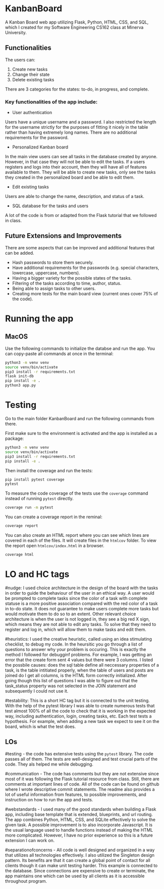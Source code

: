 # KanbanBoard 
A Kanban Board web app utilizing Flask, Python, HTML, CSS, and SQL, which I created for my Software Engineering CS162 class at Minerva University. 

## Functionalities

The users can:
1. Create new tasks
2. Change their state
3. Delete existing tasks

There are 3 categories for the states: to-do, in progress, and complete. 

### Key functionalities of the app include:
- User authentication

Users have a unique username and a password. I also restricted the length for the username strictly for the purposes of fitting it nicely in the table rather than having extremely long names. There are no additional requirements for the password. 
- Personalized Kanban board

In the main view users can see all tasks in the database created by anyone. However, in that case they will not be able to edit the tasks. If a users registers and logs into their account, then they will have all of features available to them. They will be able to create new tasks, only see the tasks they created in the personalized board and be able to edit them.  
- Edit existing tasks

Users are able to change the name, description, and status of a task. 
- SQL database for the tasks and users

A lot of the code is from or adapted from the Flask tutorial that we followed in class. 

## Future Extensions and Improvements

There are some aspects that can be improved and additional features that can be added. 

- Hash passwords to store them securely.
- Have additional requirements for the passwords (e.g. special characters, lowercase, uppercase, numbers).
- Having a bigger variety for the possible states of the tasks.
- Filtering of the tasks according to time, author, status. 
- Being able to assign tasks to other users.  
- Creating more tests for the main board view (current ones cover 75% of the code).


# Running the app

## MacOS

Use the following commands to initialize the databse and run the app. You can copy-paste all commands at once in the terminal:

```bash
python3 -m venv venv
source venv/bin/activate
pip3 install -r requirements.txt
flask init-db
pip install -e .
python3 app.py
```
# Testing

Go to the main folder KanbanBoard and run the following commands from there. 

First make sure to the environment is activated and the app is installed as a package:

```bash
python3 -m venv venv
source venv/bin/activate
pip3 install -r requirements.txt
pip install -e .
```

Then install the coverage and run the tests:
```bash
pip install pytest coverage
pytest
```

To measure the code coverage of the tests use the `coverage` command instead of running `pytest` directly. 
```bash
coverage run -m pytest
```

You can create a coverage report in the reminal:
```bash
coverage report
```

You can also create an HTML report where you can see which lines are covered in each of the files. It will create files in the `htmlcov` folder. To view  the report open `htmlcov/index.html` in a browser. 
```bash
coverage html
```
# LO and HC tags

\#nudge: I used choice architecture in the design of the board with the tasks in order to guide the behaviour of the user in an ethical way. A user would be prompted to complete tasks since the color of a task with complete statuse is a more positive association compared with the red color of a task in to-do state. It does not guarantee to make users complete more tasks but would motivate them to do so to an extent. Other relevant choice architecture is when the user is not logged in, they see a big red X sign, which means they are not able to edit any tasks. To solve that they need to register and log in, which will allow them to make tasks and edit them. 

\#heuristics: I used the creative heuristic, called using an idea stimulating checklist, to debug my code. In the heursitic you go through a list of questions to answer why your problem is occuring. This is exactly the method I followed for debugginf problems. For example, I was getting an error that the create form sent 4 values but there were 3 columns. I listed the possbile causes: does the sql table define all neccessary properties of a task, is the table intitiated properly, when the table of users and posts are joined do I get all columns, is the HTML form correctly initialized. After going though this list of questions I was able to figure out that the task_status property was not selected in the JOIN statement and subsequently I could not use it. 

\#testability: This is a short HC tag but it is connected to the unit testing. With the help of the pytest library I was able to create numerous tests that test almost 100% of all the code to check that it is working in the expected way, including authentication, login, creating tasks, etc. Each test tests a hypothesis. For example, when adding a new task we expect to see it on the board, which is what the test does.

## LOs

\#testing - the code has extensive tests using the `pytest` library. The code passes all of them. The tests are well-designed and test crucial parts of the code. They als helped me while debugging. 

\#communication - The code has comments but they are not extensive since most of it was following the Flask tutorial resource from class. Still, there are comments at important lines of code. All of the code can be found on github where I wrote descriptive commit statements. The readme also provides a lot of useful information from features, to possible improvements, and instruction on how to run the app and tests. 

\#webstandards - I used many of the good standards when building a Flask app, including base template that is extended, blueprints, and url routing. The app combines Python, HTML, CSS, and SQLite effectively to solve the given task. A possible improvement is to also incorporate Javascript. It is the usual language used to handle functions instead of making the HTML more complicated. However, I have no prior experience so this is a future extension I can work on. 

\#separationofconcerns - All code is well designed and organized in a way that utilizes all technologies effectively. I also utilized the Singleton design pattern. Its benefits are that it can create a global point of contact for all clients though it can make unit testing harder. This example is connected to the database. Since connections are expensive to create or terminate, the app maintains one which can be used by all clients as it is accessible throughout program.